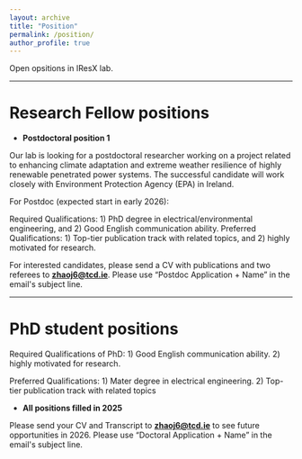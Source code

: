```yaml
---
layout: archive
title: "Position"
permalink: /position/
author_profile: true
---
```

Open opsitions in IResX lab.

---

# Research Fellow positions


* **Postdoctoral position 1**

Our lab is looking for a postdoctoral researcher working on a project related to enhancing climate adaptation and extreme weather resilience of highly renewable penetrated power systems.
The successful candidate will work closely with Environment Protection Agency (EPA) in Ireland.

For Postdoc (expected start in early 2026):

Required Qualifications: 1) PhD degree in electrical/environmental engineering, and 2) Good English communication ability. Preferred Qualifications: 1) Top-tier publication track with related topics, and 2) highly motivated for research.

For interested candidates, please send a CV with publications and two referees to **zhaoj6@tcd.ie**. Please use “Postdoc Application + Name” in the email's subject line.

---

# PhD student positions

Required Qualifications of PhD: 1) Good English communication ability. 2) highly motivated for research.

Preferred Qualifications: 1) Mater degree in electrical engineering. 2) Top-tier publication track with related topics

* **All positions filled in 2025**

Please send your CV and Transcript to **zhaoj6@tcd.ie** to see future opportunities in 2026. Please use “Doctoral Application + Name” in the email's subject line.


